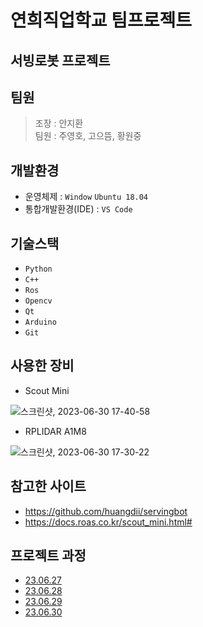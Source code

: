 # 연희직업학교 팀프로젝트
## 서빙로봇 프로젝트
## 팀원
> 조장 : 안지환 <br/>
> 팀원 : 주영호, 고으뜸, 황원중
## 개발환경
- 운영체제 : ```Window``` ```Ubuntu 18.04```
- 통합개발환경(IDE) : ```VS Code```
## 기술스택
- ```Python```
- ```C++```
- ```Ros```
- ```Opencv```
- ```Qt```
- ```Arduino```
- ```Git```
## 사용한 장비
- Scout Mini

![스크린샷, 2023-06-30 17-40-58](https://github.com/ajhwan/Yeonhee_Project/assets/129160008/fd594c4b-cb59-471d-8e62-fd93eac70102)

- RPLIDAR A1M8

![스크린샷, 2023-06-30 17-30-22](https://github.com/ajhwan/Yeonhee_Project/assets/129160008/c9d90c5d-27ec-45b1-b806-aa6a70ecf5c5)



## 참고한 사이트
- https://github.com/huangdii/servingbot
- https://docs.roas.co.kr/scout_mini.html#
## 프로젝트 과정
- [23.06.27](Schedule/20230627.md)
- [23.06.28](Schedule/20230628.md)
- [23.06.29](Schedule/20230629.md)
- [23.06.30](Schedule/20230630.md)
